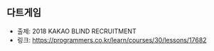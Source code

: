 ## 다트게임

- 출제: 2018 KAKAO BLIND RECRUITMENT
- 링크: https://programmers.co.kr/learn/courses/30/lessons/17682
